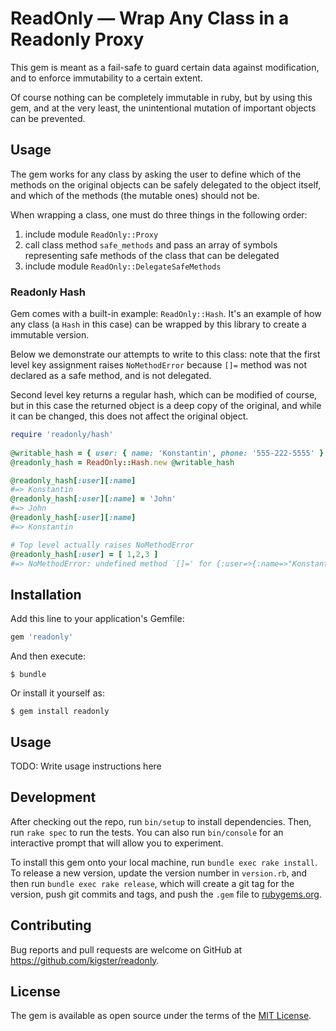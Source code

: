 # ReadOnly — Wrap Any Class in a Readonly Proxy

This gem is meant as a fail-safe to guard certain data against
modification, and to enforce immutability to a certain extent.  

Of course nothing can be completely immutable in ruby, but by using this
gem, and at the very least, the unintentional mutation of important 
objects can be prevented.

## Usage

The gem works for any class by asking the user to define which of the methods
on the original objects can be safely delegated to the object itself,
and which of the methods (the mutable ones) should not be.

When wrapping a class, one must do three things in the following order:

1. include module `ReadOnly::Proxy`
2. call class method `safe_methods` and pass an array of symbols
   representing safe methods of the class that can be delegated
3. include module `ReadOnly::DelegateSafeMethods`

### Readonly Hash

Gem comes with a built-in example: `ReadOnly::Hash`. It's an example of
how any class (a `Hash` in this case) can be wrapped by this library to
create a immutable version.

Below we demonstrate our attempts to write to this class: note that the
first level key assignment raises `NoMethodError` because `[]=` method
was not declared as a safe method, and is not delegated.

Second level key returns a regular hash, which can be modified of
course, but in this case the returned object is a deep copy of the
original, and while it can be changed, this does not affect the original 
object.

```ruby
require 'readonly/hash'
  
@writable_hash = { user: { name: 'Konstantin', phone: '555-222-5555' } }
@readonly_hash = ReadOnly::Hash.new @writable_hash

@readonly_hash[:user][:name] 
#=> Konstantin
@readonly_hash[:user][:name] = 'John'
#=> John 
@readonly_hash[:user][:name] 
#=> Konstantin

# Top level actually raises NoMethodError
@readonly_hash[:user] = [ 1,2,3 ]
#=> NoMethodError: undefined method `[]=' for {:user=>{:name=>"Konstantin", :phone=>"555-222-5555"}}:ReadOnly::Hash
```

## Installation

Add this line to your application's Gemfile:

```ruby
gem 'readonly'
```

And then execute:

    $ bundle

Or install it yourself as:

    $ gem install readonly

## Usage

TODO: Write usage instructions here

## Development

After checking out the repo, run `bin/setup` to install dependencies. Then, run `rake spec` to run the tests. You can also run `bin/console` for an interactive prompt that will allow you to experiment.

To install this gem onto your local machine, run `bundle exec rake install`. To release a new version, update the version number in `version.rb`, and then run `bundle exec rake release`, which will create a git tag for the version, push git commits and tags, and push the `.gem` file to [rubygems.org](https://rubygems.org).

## Contributing

Bug reports and pull requests are welcome on GitHub at https://github.com/kigster/readonly.


## License

The gem is available as open source under the terms of the [MIT License](http://opensource.org/licenses/MIT).

